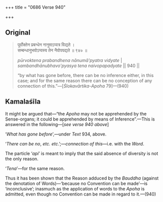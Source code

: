 +++
title = "0686 Verse 940"

+++
## Original 
>
> पूर्वोक्तेन प्रबन्धेन नानुमाऽप्यत्र विद्यते ।  
> सम्बन्धानुभवोऽप्यस्य तेन नैवोपपद्यते ॥ ९४० ॥ 
>
> *pūrvoktena prabandhena nānumā'pyatra vidyate* \|  
> *sambandhānubhavo'pyasya tena naivopapadyate* \|\| 940 \|\| 
>
> “by what has gone before, there can be no inference either, in this case; and for the same reason there can be no conception of any connection of this.”—[*Ślokavārtika*-*Apoha* 79]—(940)



## Kamalaśīla

It might be argued that—“the *Apoha* may not be apprehended by the Sense-organs; it could be apprehended by means of Inference”.—This is answered in the following—[*see verse 940 above*]

‘*What has gone before*’,—under *Text* 934, above.

‘*There can be no*, *etc. etc*.’;—*connection of this*—i.e. with the *Word*.

The particle ‘*api*’ is meant to imply that the said absence of diversity is not the only reason.

‘*Tena*’—for the same reason.

Thus it has been shown that the Reason adduced by the *Bauddha* (against the denotation of Words)—‘because no Convention can be made’—is ‘inconclusive’; inasmuch as the application of words to the *Apoha* is admitted, even though no Convention can be made in regard to it.—(940)


